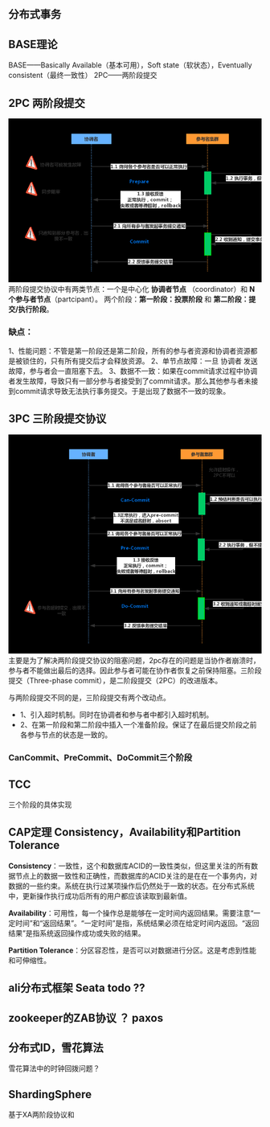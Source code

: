 


## 分布式事务



## BASE理论


BASE——Basically Available（基本可用），Soft state（软状态），Eventually consistent（最终一致性）
2PC——两阶段提交


## 2PC 两阶段提交
![](img/2021-04-15-23-52-05.png)
两阶段提交协议中有两类节点：一个是中心化 **协调者节点** （coordinator）和 **N个参与者节点**（partcipant）。
两个阶段：**第一阶段：投票阶段** 和 **第二阶段：提交/执行阶段**。

### 缺点：
1、性能问题：不管是第一阶段还是第二阶段，所有的参与者资源和协调者资源都是被锁住的，只有所有提交后才会释放资源。
2、单节点故障：一旦 协调者 发送故障，参与者会一直阻塞下去。
3、数据不一致：如果在commit请求过程中协调者发生故障，导致只有一部分参与者接受到了commit请求。那么其他参与者未接到commit请求导致无法执行事务提交。于是出现了数据不一致的现象。

## 3PC 三阶段提交协议
![](img/2021-04-15-23-52-12.png)
主要是为了解决两阶段提交协议的阻塞问题，2pc存在的问题是当协作者崩溃时，参与者不能做出最后的选择。因此参与者可能在协作者恢复之前保持阻塞。三阶段提交（Three-phase commit），是二阶段提交（2PC）的改进版本。

与两阶段提交不同的是，三阶段提交有两个改动点。
- 1、引入超时机制。同时在协调者和参与者中都引入超时机制。
- 2、在第一阶段和第二阶段中插入一个准备阶段。保证了在最后提交阶段之前各参与节点的状态是一致的。

### CanCommit、PreCommit、DoCommit三个阶段



##

## TCC

三个阶段的具体实现

## CAP定理  Consistency，Availability和Partition Tolerance

**Consistency**：一致性，这个和数据库ACID的一致性类似，但这里关注的所有数据节点上的数据一致性和正确性，而数据库的ACID关注的是在在一个事务内，对数据的一些约束。系统在执行过某项操作后仍然处于一致的状态。在分布式系统中，更新操作执行成功后所有的用户都应该读取到最新值。

**Availability**：可用性，每一个操作总是能够在一定时间内返回结果。需要注意“一定时间”和“返回结果”。“一定时间”是指，系统结果必须在给定时间内返回。“返回结果”是指系统返回操作成功或失败的结果。

**Partition Tolerance**：分区容忍性，是否可以对数据进行分区。这是考虑到性能和可伸缩性。




## ali分布式框架 Seata  todo ??





## zookeeper的ZAB协议 ？  paxos


## 分布式ID，雪花算法

雪花算法中的时钟回拨问题？


## ShardingSphere

基于XA两阶段协议和